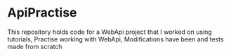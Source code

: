 # ApiPractise

This repository holds code for a WebApi project that I worked on using tutorials, Practise working with WebApi, Modifications have been and tests made from scratch
